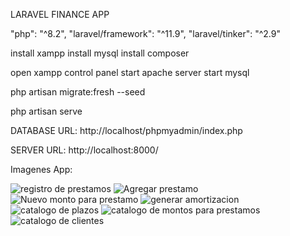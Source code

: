 LARAVEL FINANCE APP

"php": "^8.2",
"laravel/framework": "^11.9",
"laravel/tinker": "^2.9"

install xampp
install mysql
install composer

open xampp control panel
start apache server
start mysql

php artisan migrate:fresh --seed

php artisan serve

DATABASE URL: http://localhost/phpmyadmin/index.php

SERVER URL: http://localhost:8000/

Imagenes App:


![registro de prestamos](https://github.com/DiegoGaxi/caprepa_test/assets/33499073/c704bb88-48ea-47d5-a908-a5ca9c8f08af)
![Agregar prestamo](https://github.com/DiegoGaxi/caprepa_test/assets/33499073/a4a55926-5c7d-4fc3-a666-44b9c0b38cf4)
![Nuevo monto para prestamo](https://github.com/DiegoGaxi/caprepa_test/assets/33499073/a4f78a50-8562-4d3d-b86d-99957d25818e)
![generar amortizacion](https://github.com/DiegoGaxi/caprepa_test/assets/33499073/05b3b768-fb5e-4771-9a70-3cc1e085dabe)
![catalogo de plazos](https://github.com/DiegoGaxi/caprepa_test/assets/33499073/1d2653bb-5a98-4b37-98a1-fe8405108cb5)
![catalogo de montos para prestamos](https://github.com/DiegoGaxi/caprepa_test/assets/33499073/ebd60860-9bb1-43cf-97a6-8fe92e03b7fd)
![catalogo de clientes](https://github.com/DiegoGaxi/caprepa_test/assets/33499073/5686af2f-d18b-4424-85ba-c598606996ab)
